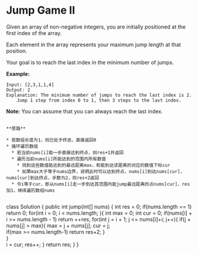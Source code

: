 # Jump Game II

Given an array of non-negative integers, you are initially positioned at the first index of the array.

Each element in the array represents your maximum jump length at that position.

Your goal is to reach the last index in the minimum number of jumps.

**Example:**
```
Input: [2,3,1,1,4]
Output: 2
Explanation: The minimum number of jumps to reach the last index is 2.
    Jump 1 step from index 0 to 1, then 3 steps to the last index.
```
**Note:**
You can assume that you can always reach the last index.

```

**思路**

* 若数组长度为1，则已处于终态，直接返回0
* 循环遍历数组
  * 若当前nums[i]能一步直接达到终点，则res+1并返回
  * 遍历当前nums[i]所能达到的范围内所有数值
    * 找到这些数值能达到的最远距离max，和能到达该距离的对应的数值下标cur
    * 如果max大于等于nums边界，说明此时可以达到终点，nums[i]到达nums[cur]，nums[cur]到达终点，步数为2，则res+2返回
  * 令i等于cur，即从nums[i]走一步到达其范围内能jump最远距离的点nums[cur]，res加1，继续遍历数组nums
  
  ```
  class Solution {
    public int jump(int[] nums) {
        int res = 0;
        if(nums.length == 1)
            return 0;
        for(int i = 0; i < nums.length; ){
            int max = 0; 
            int cur = 0;
            if(nums[i] + i >= nums.length - 1)
                return ++res;
            for(int j = i + 1; j <= nums[i]+i; j++){
                if(j + nums[j] > max){
                    max = j + nums[j];
                    cur = j;                    
                    if(max >= nums.length-1)
                        return res+2;
                }          
            }          
            i = cur;
            res++;
        }
        return res;
    }
}
```
